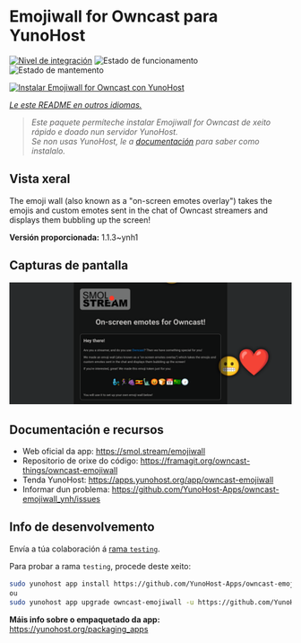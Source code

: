 <!--
NOTA: Este README foi creado automáticamente por <https://github.com/YunoHost/apps/tree/master/tools/readme_generator>
NON debe editarse manualmente.
-->

# Emojiwall for Owncast para YunoHost

[![Nivel de integración](https://dash.yunohost.org/integration/owncast-emojiwall.svg)](https://dash.yunohost.org/appci/app/owncast-emojiwall) ![Estado de funcionamento](https://ci-apps.yunohost.org/ci/badges/owncast-emojiwall.status.svg) ![Estado de mantemento](https://ci-apps.yunohost.org/ci/badges/owncast-emojiwall.maintain.svg)

[![Instalar Emojiwall for Owncast con YunoHost](https://install-app.yunohost.org/install-with-yunohost.svg)](https://install-app.yunohost.org/?app=owncast-emojiwall)

*[Le este README en outros idiomas.](./ALL_README.md)*

> *Este paquete permíteche instalar Emojiwall for Owncast de xeito rápido e doado nun servidor YunoHost.*  
> *Se non usas YunoHost, le a [documentación](https://yunohost.org/install) para saber como instalalo.*

## Vista xeral

The emoji wall (also known as a "on-screen emotes overlay") takes the emojis and custom emotes sent in the chat of Owncast streamers and displays them bubbling up the screen!


**Versión proporcionada:** 1.1.3~ynh1

## Capturas de pantalla

![Captura de pantalla de Emojiwall for Owncast](./doc/screenshots/emojiwall.png)

## Documentación e recursos

- Web oficial da app: <https://smol.stream/emojiwall>
- Repositorio de orixe do código: <https://framagit.org/owncast-things/owncast-emojiwall>
- Tenda YunoHost: <https://apps.yunohost.org/app/owncast-emojiwall>
- Informar dun problema: <https://github.com/YunoHost-Apps/owncast-emojiwall_ynh/issues>

## Info de desenvolvemento

Envía a túa colaboración á [rama `testing`](https://github.com/YunoHost-Apps/owncast-emojiwall_ynh/tree/testing).

Para probar a rama `testing`, procede deste xeito:

```bash
sudo yunohost app install https://github.com/YunoHost-Apps/owncast-emojiwall_ynh/tree/testing --debug
ou
sudo yunohost app upgrade owncast-emojiwall -u https://github.com/YunoHost-Apps/owncast-emojiwall_ynh/tree/testing --debug
```

**Máis info sobre o empaquetado da app:** <https://yunohost.org/packaging_apps>
